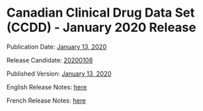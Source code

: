 # Canadian Clinical Drug Data Set (CCDD) - January 2020 Release

Publication Date: [January 13, 2020](https://tgateway.infoway-inforoute.ca/ccdd.html?id=2.16.840.1.113883.2.20.6.1&versionid=20200113)

Release Candidate: [20200108](https://github.com/hres/formulary/tree/folder_reorg/releases/20200108)

Published Version: [January 13, 2020](https://tgateway.infoway-inforoute.ca/ccdd.html?id=2.16.840.1.113883.2.20.6.1&versionid=20200113)

English Release Notes: [here](https://infoscribe.infoway-inforoute.ca/display/CCDD/CCDD+Release+Notes?versionid=20180320)

French Release Notes: [here](https://infoscribe.infoway-inforoute.ca/display/RCM/Notes+sur+les+nouvelles+versions+pour+les+fichiers+RCM?versionid=20180320)

